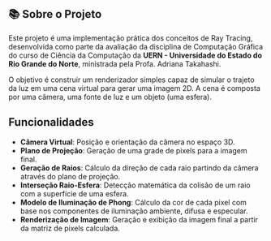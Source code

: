 ## 📚 Sobre o Projeto

Este projeto é uma implementação prática dos conceitos de Ray Tracing, desenvolvida como parte da avaliação da disciplina de Computação Gráfica do curso de Ciência da Computação da **UERN - Universidade do Estado do Rio Grande do Norte**, ministrada pela Profa. Adriana Takahashi.

O objetivo é construir um renderizador simples capaz de simular o trajeto da luz em uma cena virtual para gerar uma imagem 2D. A cena é composta por uma câmera, uma fonte de luz e um objeto (uma esfera).

##  Funcionalidades 

- **Câmera Virtual**: Posição e orientação da câmera no espaço 3D.
- **Plano de Projeção**: Geração de uma grade de pixels para a imagem final.
- **Geração de Raios**: Cálculo da direção de cada raio partindo da câmera através do plano de projeção.
- **Interseção Raio-Esfera**: Detecção matemática da colisão de um raio com a superfície de uma esfera.
- **Modelo de Iluminação de Phong**: Cálculo da cor de cada pixel com base nos componentes de iluminação ambiente, difusa e especular.
- **Renderização de Imagem**: Geração e exibição da imagem final a partir da matriz de pixels calculada.

